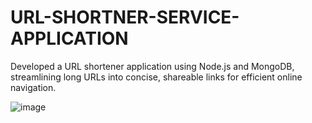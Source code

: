 # URL-SHORTNER-SERVICE-APPLICATION
Developed a URL shortener application using Node.js and MongoDB, streamlining long URLs into concise, shareable links for efficient online navigation.

![image](https://github.com/arav02/URL-SHORTNER-SERVICE-APPLICATION/assets/83217942/f5858af9-ff80-42e6-a8cf-f304589d5051)
